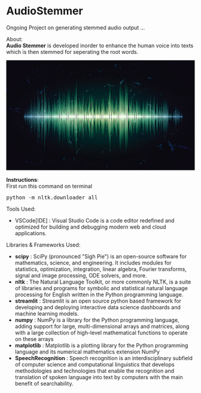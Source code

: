 # AudioStemmer
Ongoing Project on generating stemmed audio output ...

About:<br>
<b>Audio Stemmer</b> is developed inorder to enhance the human voice into texts which is then stemmed for seperating the root words. <br>

<img src="images/Audio-Waveforms-Featued-Image.jpg">

<b>Instructions</b>:<br>
First run this command on terminal
<pre>python -m nltk.downloader all</pre>


Tools Used:<br>
- VSCode[IDE] : Visual Studio Code is a code editor redefined and optimized for building and debugging modern web and cloud applications.<br>

Libraries & Frameworks Used:<br>
- <b>scipy</b> : SciPy (pronounced "Sigh Pie") is an open-source software for mathematics, science, and engineering. It includes modules for statistics, optimization, integration, linear algebra, Fourier transforms, signal and image processing, ODE solvers, and more.<br>
- <b>nltk</b> : The Natural Language Toolkit, or more commonly NLTK, is a suite of libraries and programs for symbolic and statistical natural language processing for English written in the Python programming language.<br>
- <b>streamlit</b> : Streamlit is an open source python based framework for developing and deploying interactive data science dashboards and machine learning models.<br>
- <b>numpy</b> : NumPy is a library for the Python programming language, adding support for large, multi-dimensional arrays and matrices, along with a large collection of high-level mathematical functions to operate on these arrays<br>
- <b>matplotlib</b> : Matplotlib is a plotting library for the Python programming language and its numerical mathematics extension NumPy<br>
- <b>SpeechRecognition</b> : Speech recognition is an interdisciplinary subfield of computer science and computational linguistics that develops methodologies and technologies that enable the recognition and translation of spoken language into text by computers with the main benefit of searchability.

